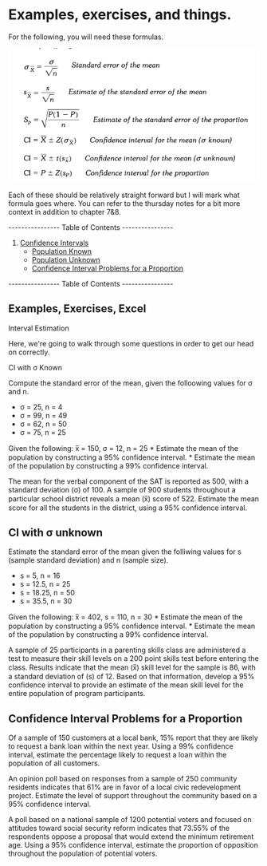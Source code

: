 # Examples, exercises, and things.

For the following, you will need these formulas.

![Formulas you'll need for this](/images/ci-forms.png)

Each of these should be relatively straight forward but I will mark what formula goes where. You can refer to the thursday notes for a bit more context in addition to chapter 7&8.

---------------- Table of Contents ---------------- 

1. [Confidence Intervals](#InEs)
	* [Population Known](#popk)
	* [Population Unknown](#popunk)
	* [Confidence Interval Problems for a Proportion](#iepp)

---------------- Table of Contents ---------------- 

## <a id="examp"></a>Examples, Exercises, Excel

<a id="InEs"></a>Interval Estimation

Here, we're going to walk through some questions in order to get our head on correctly.

<a id="popk"></a>CI with σ Known

Compute the standard error of the mean, given the folloowing values for σ and n. 
* σ = 25, n = 4
* σ = 99, n = 49
* σ = 62, n = 50
* σ = 75, n = 25

Given the following: 
x̅ = 150, σ = 12, n = 25
	* Estimate the mean of the population by constructing a 95% confidence interval.
	* Estimate the mean of the population by constructing a 99% confidence interval.

The mean for the verbal component of the SAT is reported as 500, with a standard deviation (σ) of 100. A sample of 900 students throughout a particular school district reveals a mean (x̅) score of 522. Estimate the mean score for all the students in the district, using a 95% confidence interval.

## <a id="popunk"></a>CI with σ unknown

Estimate the standard error of the mean given the folliwing values for s (sample standard deviation) and n (sample size).
* s = 5, n = 16
* s = 12.5, n = 25
* s = 18.25, n = 50
* s = 35.5, n = 30

Given the following: 
x̅ = 402, s = 110, n = 30
	* Estimate the mean of the population by constructing a 95% confidence interval.
	* Estimate the mean of the population by constructing a 99% confidence interval.

A sample of 25 participants in a parenting skills class are administered a test to measure their skill levels on a 200 point skills test before entering the class. Results indicate that the mean (x̅) skill level for the sample is 86, with a standard deviation of (s) of 12. Based on that information, develop a 95% confidence interval to provide an estimate of the mean skill level for the entire population of program participants. 

## <a id="iepp"></a>Confidence Interval Problems for a Proportion

Of a sample of 150 customers at a local bank, 15% report that they are likely to request a bank loan within the next year. Using a 99% confidence interval, estimate the percentage likely to request a loan within the population of all customers. 

An opinion poll based on responses from a sample of 250 community residents indicates that 61% are in favor of a local civic redevelopment project. Estimate the level of support throughout the community based on a 95% confidence interval. 

A poll based on a national sample of 1200 potential voters and focused on attitudes toward social security reform indicates that 73.55% of the respondents oppose a proposal that would extend the minimum retirement age. Using a 95% confidence interval, estimate the proportion of opposition throughout the population of potential voters. 
